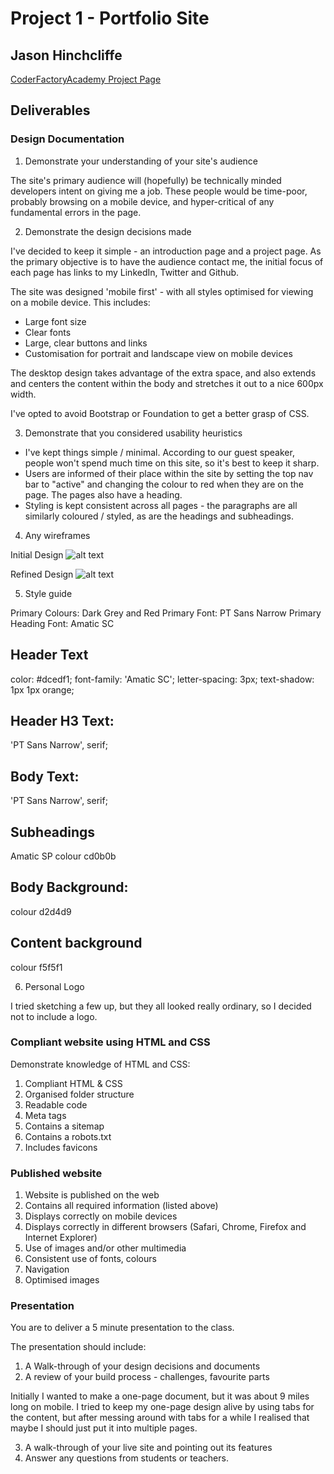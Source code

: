 # Project 1 - Portfolio Site
## Jason Hinchcliffe
[CoderFactoryAcademy Project Page ](https://github.com/coder-factory-academy/student-schedule/blob/master/term-1/week-5/Project-Portfolio.md)

## Deliverables

### Design Documentation

1. Demonstrate your understanding of your site's audience

The site's primary audience will (hopefully) be technically minded developers intent on giving me a job. These people would be time-poor, probably browsing on a mobile device, and hyper-critical of any fundamental errors in the page.

2. Demonstrate the design decisions made

I've decided to keep it simple - an introduction page and a project page. As the primary objective is to have the audience contact me, the initial focus of each page has links to my LinkedIn, Twitter and Github.  

The site was designed 'mobile first' - with all styles optimised for viewing on a mobile device. This includes:

* Large font size
* Clear fonts
* Large, clear buttons and links
* Customisation for portrait and landscape view on mobile devices

The desktop design takes advantage of the extra space, and also extends and centers the content within the body and stretches it out to a nice 600px width.

I've opted to avoid Bootstrap or Foundation to get a better grasp of CSS.

3. Demonstrate that you considered usability heuristics

* I've kept things simple / minimal. According to our guest speaker, people won't spend much time on this site, so it's best to keep it sharp.
* Users are informed of their place within the site by setting the top nav bar to "active" and changing the colour to red when they are on the page. The pages also have a heading.
* Styling is kept consistent across all pages - the paragraphs are all similarly coloured / styled, as are the headings and subheadings.

4. Any wireframes

Initial Design
![alt text]("https:jfhinchcliffe.github.io/images/wireframe1.jpg")

Refined Design
![alt text]("https:jfhinchcliffe.github.io/images/wireframe1.jpg")

5. Style guide

Primary Colours: Dark Grey and Red
Primary Font: PT Sans Narrow
Primary Heading Font: Amatic SC

## Header Text
color: #dcedf1;
font-family: 'Amatic SC';
letter-spacing: 3px;
text-shadow: 1px 1px orange;

## Header H3 Text:
'PT Sans Narrow', serif;

## Body Text:
'PT Sans Narrow', serif;

## Subheadings
Amatic SP
colour cd0b0b

## Body Background:
colour d2d4d9

## Content background
colour f5f5f1

6. Personal Logo

I tried sketching a few up, but they all looked really ordinary, so I decided not to include a logo.


### Compliant website using HTML and CSS

Demonstrate knowledge of HTML and CSS:

1. Compliant HTML & CSS
2. Organised folder structure
3. Readable code
4. Meta tags
5. Contains a sitemap
6. Contains a robots.txt
7. Includes favicons

### Published website

1. Website is published on the web
2. Contains all required information (listed above)
3. Displays correctly on mobile devices
4. Displays correctly in different browsers (Safari, Chrome, Firefox and Internet Explorer)
5. Use of images and/or other multimedia
6. Consistent use of fonts, colours
7. Navigation
8. Optimised images

### Presentation

You are to deliver a 5 minute presentation to the class.

The presentation should include:

1. A Walk-through of your design decisions and documents
2. A review of your build process - challenges, favourite parts

Initially I wanted to make a one-page document, but it was about 9 miles long on mobile.
I tried to keep my one-page design alive by using tabs for the content, but after messing around with tabs for a while I realised that maybe I should just put it into multiple pages.

3. A walk-through of your live site and pointing out its  features
4. Answer any questions from students or teachers.
